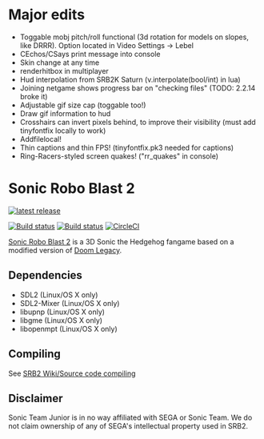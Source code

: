 # Major edits
- Toggable mobj pitch/roll functional (3d rotation for models on slopes, like DRRR). Option located in Video Settings -> Lebel
- CEchos/CSays print message into console
- Skin change at any time
- renderhitbox in multiplayer
- Hud interpolation from SRB2K Saturn (v.interpolate(bool/int) in lua)
- Joining netgame shows progress bar on "checking files" (TODO: 2.2.14 broke it)
- Adjustable gif size cap (toggable too!)
- Draw gif information to hud
- Crosshairs can invert pixels behind, to improve their visibility (must add tinyfontfix locally to work)
- Addfilelocal!
- Thin captions and thin FPS! (tinyfontfix.pk3 needed for captions)
- Ring-Racers-styled screen quakes! ("rr_quakes" in console)
  
# Sonic Robo Blast 2
[![latest release](https://badgen.net/github/release/STJr/SRB2/stable)](https://github.com/STJr/SRB2/releases/latest)

[![Build status](https://ci.appveyor.com/api/projects/status/399d4hcw9yy7hg2y?svg=true)](https://ci.appveyor.com/project/STJr/srb2)
[![Build status](https://travis-ci.org/STJr/SRB2.svg?branch=master)](https://travis-ci.org/STJr/SRB2)
[![CircleCI](https://circleci.com/gh/STJr/SRB2/tree/master.svg?style=svg)](https://circleci.com/gh/STJr/SRB2/tree/master)

[Sonic Robo Blast 2](https://srb2.org/) is a 3D Sonic the Hedgehog fangame based on a modified version of [Doom Legacy](http://doomlegacy.sourceforge.net/).

## Dependencies
- SDL2 (Linux/OS X only)
- SDL2-Mixer (Linux/OS X only)
- libupnp (Linux/OS X only)
- libgme (Linux/OS X only)
- libopenmpt (Linux/OS X only)

## Compiling

See [SRB2 Wiki/Source code compiling](http://wiki.srb2.org/wiki/Source_code_compiling)

## Disclaimer
Sonic Team Junior is in no way affiliated with SEGA or Sonic Team. We do not claim ownership of any of SEGA's intellectual property used in SRB2.
